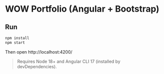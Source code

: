 # WOW Portfolio (Angular + Bootstrap)

## Run
```bash
npm install
npm start
```

Then open http://localhost:4200/

> Requires Node 18+ and Angular CLI 17 (installed by devDependencies).
